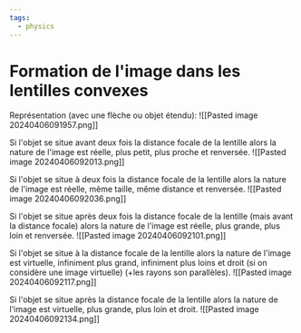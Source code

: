 ```yaml
---
tags:
  - physics
---
```


# Formation de l'image dans les lentilles convexes

Représentation (avec une flèche ou objet étendu):
![[Pasted image 20240406091957.png]]


Si l'objet se situe avant deux fois la distance focale de la lentille alors la nature de l'image est réelle, plus petit, plus proche et renversée. ![[Pasted image 20240406092013.png]]

Si l'objet se situe à deux fois la distance focale de la lentille alors la nature de l'image est réelle, même taille, même distance et renversée. ![[Pasted image 20240406092036.png]]



Si l'objet se situe après deux fois la distance focale de la lentille (mais avant la distance focale) alors la nature de l'image est réelle, plus grande, plus loin et renversée. ![[Pasted image 20240406092101.png]]

Si l'objet se situe à la distance focale de la lentille alors la nature de l'image est virtuelle, infiniment plus grand, infiniment plus loins et droit (si on considère une image virtuelle) (+les rayons son parallèles). ![[Pasted image 20240406092117.png]]

Si l'objet se situe après la distance focale de la lentille alors la nature de l'image est virtuelle, plus grande, plus loin et droit. ![[Pasted image 20240406092134.png]]

